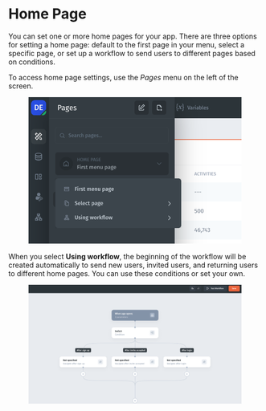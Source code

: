 # Home Page

You can set one or more home pages for your app. There are three options for setting a home page: default to the first page in your menu, select a specific page, or set up a workflow to send users to different pages based on conditions.

To access home page settings, use the _Pages_ menu on the left of the screen.

<figure><img src="../../../.gitbook/assets/image.png" alt=""><figcaption></figcaption></figure>

When you select **Using workflow**, the beginning of the workflow will be created automatically to send new users, invited users, and returning users to different home pages. You can use these conditions or set your own.

<figure><img src="../../../.gitbook/assets/image (2).png" alt=""><figcaption></figcaption></figure>
